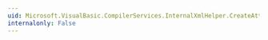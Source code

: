 ```yaml
---
uid: Microsoft.VisualBasic.CompilerServices.InternalXmlHelper.CreateAttribute(System.Xml.Linq.XName,System.Object)
internalonly: False
---
```

